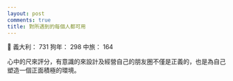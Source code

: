 ```yaml
---
layout: post
comments: true
title: 對所遇到的每個人都可用
---
```


:space_invader: 義大利： 731 狗年： 298 中旅： 164


心中的尺來評分，有意識的來設計及經營自己的朋友圈不僅是正義的，也是為自己塑造一個正面積極的環境。
